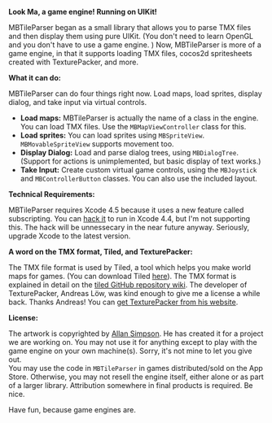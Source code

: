 **Look Ma, a game engine! Running on UIKit!**

MBTileParser began as a small library that allows you to parse TMX files and then display them  using pure UIKit. (You don't need to learn OpenGL and you don't have to use a game engine. ) Now, MBTileParser is more of a game engine, in that it supports loading TMX files, cocos2d spritesheets created with TexturePacker, and more.   

**What it can do:**

MBTileParser can do four things right now. Load maps, load sprites, display dialog, and take input via virtual controls.

 - **Load maps:** MBTileParser is actually the name of a class in the engine. You can load TMX files. Use the `MBMapViewController` class for this.
 - **Load sprites:** You can load sprites using `MBSpriteView`. `MBMovableSpriteView` supports movement too.
 - **Display Dialog:** Load and parse dialog trees, using `MBDialogTree`. (Support for actions is unimplemented, but basic display of text works.)
 - **Take Input:** Create custom virtual game controls, using the `MBJoystick` and `MBControllerButton` classes. You can also use the included layout.

**Technical Requirements:**

MBTileParser requires Xcode 4.5 because it uses a new feature called subscripting. You can [hack it](http://petersteinberger.com/blog/2012/using-subscripting-with-Xcode-4_4-and-iOS-4_3) to run in Xcode 4.4, but I'm not supporting this. The hack will be unnessecary in the near future anyway. Seriously, upgrade Xcode to the latest version.

**A word on the TMX format, Tiled, and TexturePacker:**

The TMX file format is used by Tiled, a tool which helps you make world maps for games. (You can download Tiled [here](http://mapeditor.org)). The TMX format is explained in detail on the [tiled GitHub repository wiki](https://github.com/bjorn/tiled/wiki/TMX-Map-Format). The developer of TexturePacker, Andreas Löw, was kind enough to give me a license a while back. Thanks Andreas! You can [get TexturePacker from his website](http://www.codeandweb.com/texturepacker).

**License:**

The artwork is copyrighted by [Allan Simpson](http://www.allansimpson.com). He has created it for a project we are working on. You may not use it for anything except to play with the game engine on your own machine(s). Sorry, it's not mine to let you give out.  
You may use the code in `MBTileParser` in games distributed/sold on the App Store. Otherwise, you may not resell the engine itself, either alone or as part of a larger library. Attribution somewhere in final products is required. Be nice. 


Have fun, because game engines are.
